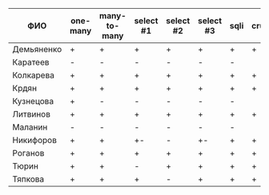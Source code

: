| **ФИО**    | one-many | many-to-many | select #1 | select #2 | select #3 | sqli | crud | er_schema | deploy | indexes |
|------------|----------|--------------|-----------|-----------|-----------|------|------|-----------|--------|---------|
| Демьяненко | +        | +            | +         | +         | +         | +    | +    | +         | +      | +       |
| Каратеев   | -        | -            | -         | -         | -         | -    |      | +         |        |         |
| Колкарева  | +        | +            | +         | +         | +         | +    | +    | +         | +      | +       |
| Крдян      | +        | +            | +         | +         | +         | +    | +    | +         | +      |         |
| Кузнецова  | +        | -            | -         | -         | -         | -    |      | +         |        |         |
| Литвинов   | +        | +            | +         | +         | +         | +    | +    | +         | +      | +       |
| Маланин    | -        | -            | -         | -         | -         | -    |      | +         |        |         |
| Никифоров  | +        | +            | +-        | -         | +-        | +    | +    | +         | +      | +       |
| Роганов    | +        | +            | +         | +         | +         | +    | +    | +         | +      |         |
| Тюрин      | +        | +            | -         | +         | +         | +    | +    | +         | +      | +       |
| Тяпкова    | +        | +            | +         | -         | +         | +    | +    | +         | +      | +       |
